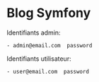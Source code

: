 # Blog Symfony

Identifiants admin:

    - admin@email.com  password

Identifiants utilisateur:

    - user@email.com  password